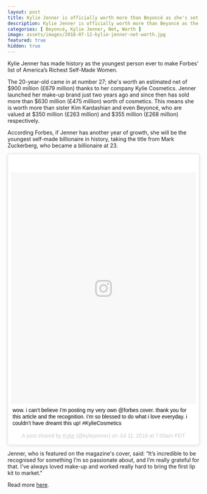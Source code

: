 ```yaml
---
layout: post
title: Kylie Jenner is officially worth more than Beyoncé as she's set to become the youngest ever billionaire
description: Kylie Jenner is officially worth more than Beyoncé as the youngest ever billionaire
categories: [ Beyoncé, Kylie Jenner, Net, Worth ]
image: assets/images/2018-07-12-kylie-jenner-net-worth.jpg
featured: true
hidden: true
---
```

Kylie Jenner has made history as the youngest person ever to make Forbes' list of America’s Richest Self-Made Women.

The 20-year-old came in at number 27; she's worth an estimated net of $900 million (£679 million) thanks to her company Kylie Cosmetics. Jenner launched her make-up brand just two years ago and since then has sold more than $630 million (£475 million) worth of cosmetics. This means she is worth more than sister Kim Kardashian and even Beyoncé, who are valued at $350 million (£263 million) and $355 million (£268 million) respectively.

According Forbes, if Jenner has another year of growth, she will be the youngest self-made billionaire in history, taking the title from Mark Zuckerberg, who became a billionaire at 23.

<blockquote class="instagram-media" data-instgrm-captioned data-instgrm-permalink="https://www.instagram.com/p/BlGA0VgAqBp/" data-instgrm-version="8" style=" background:#FFF; border:0; border-radius:3px; box-shadow:0 0 1px 0 rgba(0,0,0,0.5),0 1px 10px 0 rgba(0,0,0,0.15); margin: 1px; max-width:658px; padding:0; width:99.375%; width:-webkit-calc(100% - 2px); width:calc(100% - 2px);"><div style="padding:8px;"> <div style=" background:#F8F8F8; line-height:0; margin-top:40px; padding:62.5% 0; text-align:center; width:100%;"> <div style=" background:url(data:image/png;base64,iVBORw0KGgoAAAANSUhEUgAAACwAAAAsCAMAAAApWqozAAAABGdBTUEAALGPC/xhBQAAAAFzUkdCAK7OHOkAAAAMUExURczMzPf399fX1+bm5mzY9AMAAADiSURBVDjLvZXbEsMgCES5/P8/t9FuRVCRmU73JWlzosgSIIZURCjo/ad+EQJJB4Hv8BFt+IDpQoCx1wjOSBFhh2XssxEIYn3ulI/6MNReE07UIWJEv8UEOWDS88LY97kqyTliJKKtuYBbruAyVh5wOHiXmpi5we58Ek028czwyuQdLKPG1Bkb4NnM+VeAnfHqn1k4+GPT6uGQcvu2h2OVuIf/gWUFyy8OWEpdyZSa3aVCqpVoVvzZZ2VTnn2wU8qzVjDDetO90GSy9mVLqtgYSy231MxrY6I2gGqjrTY0L8fxCxfCBbhWrsYYAAAAAElFTkSuQmCC); display:block; height:44px; margin:0 auto -44px; position:relative; top:-22px; width:44px;"></div></div> <p style=" margin:8px 0 0 0; padding:0 4px;"> <a href="https://www.instagram.com/p/BlGA0VgAqBp/" style=" color:#000; font-family:Arial,sans-serif; font-size:14px; font-style:normal; font-weight:normal; line-height:17px; text-decoration:none; word-wrap:break-word;" target="_blank">wow. i can’t believe I’m posting my very own @forbes cover. thank you for this article and the recognition. I’m so blessed to do what i love everyday. i couldn’t have dreamt this up! #KylieCosmetics</a></p> <p style=" color:#c9c8cd; font-family:Arial,sans-serif; font-size:14px; line-height:17px; margin-bottom:0; margin-top:8px; overflow:hidden; padding:8px 0 7px; text-align:center; text-overflow:ellipsis; white-space:nowrap;">A post shared by <a href="https://www.instagram.com/kyliejenner/" style=" color:#c9c8cd; font-family:Arial,sans-serif; font-size:14px; font-style:normal; font-weight:normal; line-height:17px;" target="_blank"> Kylie</a> (@kyliejenner) on <time style=" font-family:Arial,sans-serif; font-size:14px; line-height:17px;" datetime="2018-07-11T14:00:25+00:00">Jul 11, 2018 at 7:00am PDT</time></p></div></blockquote> <script async defer src="//www.instagram.com/embed.js"></script>

Jenner, who is featured on the magazine's cover, said: “It’s incredible to be recognised for something I’m so passionate about, and I’m really grateful for that. I’ve always loved make-up and worked really hard to bring the first lip kit to market."

Read more [here](https://www.harpersbazaar.com/uk/celebrities/news/a22116383/kylie-jenner-youngest-ever-billionaire/).
